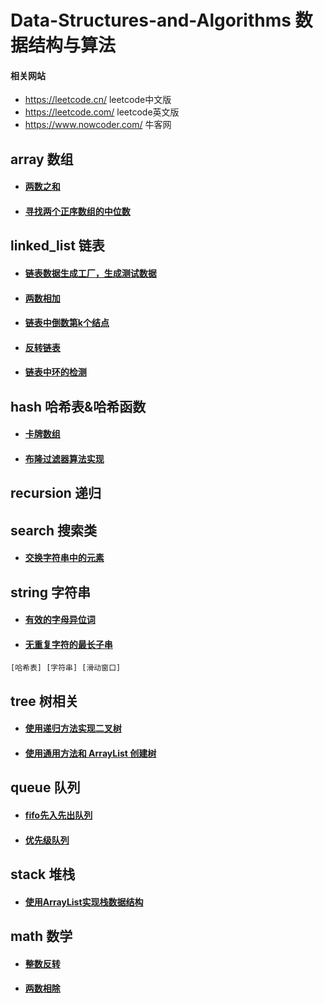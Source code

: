 # Data-Structures-and-Algorithms 数据结构与算法

#### 相关网站

- https://leetcode.cn/ leetcode中文版
- https://leetcode.com/ leetcode英文版
- https://www.nowcoder.com/ 牛客网

## array 数组

- #### [两数之和](src/main/java/array/two_sum/Solution1.java)
- #### [寻找两个正序数组的中位数](src/main/java/array/median_of_two_sorted_arrays/Solution.java)

## linked_list 链表

- #### [链表数据生成工厂，生成测试数据](src/main/java/linked_list/common/ListNodeFactory.java)
- #### [两数相加](src/main/java/linked_list/add_two_numbers/Solution.java)
- #### [链表中倒数第k个结点](src/main/java/linked_list/k_th_from_end/Solution.java)
- #### [反转链表](src/main/java/linked_list/reverse_list)
- #### [链表中环的检测](src/main/java/linked_list/linked_list_cycle)

## hash 哈希表&哈希函数

- #### [卡牌数组](src/main/java/hash/x_of_a_kind_in_a_deck_of_cards/Solution.java)
- #### [布隆过滤器算法实现](src/main/java/hash/bloom_filter)

## recursion 递归

## search 搜索类

- #### [交换字符串中的元素](src/main/java/search/smallest_string_with_swaps/Solution.java)

## string 字符串

- #### [有效的字母异位词](src/main/java/string/valid_anagram/Solution.java)

- #### [无重复字符的最长子串](src/main/java/string/longest_substring/Solution.java)
` [哈希表] [字符串] [滑动窗口] `

## tree 树相关

- #### [使用递归方法实现二叉树](src/main/java/tree/traverse_recursion_tree)
- #### [使用通用方法和 ArrayList 创建树](src/main/java/tree/generic_arraylist)

## queue 队列

- #### [fifo先入先出队列](src/main/java/queue/fifo)
- #### [优先级队列](src/main/java/queue/priority_queue)

## stack 堆栈

- #### [使用ArrayList实现栈数据结构](src/main/java/stack/stack_arraylist)

## math 数学

- #### [整数反转](src/main/java/math/reverse/Solution.java)
- #### [两数相除](src/main/java/math/divide_two_integers/Solution.java)
